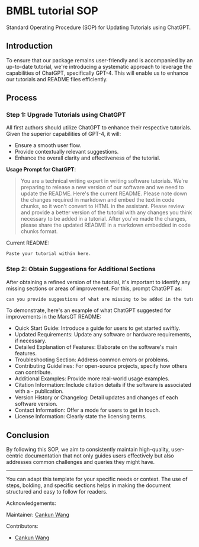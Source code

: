 # BMBL tutorial SOP

Standard Operating Procedure (SOP) for Updating Tutorials using ChatGPT.

## Introduction

To ensure that our package remains user-friendly and is accompanied by an up-to-date tutorial, we're introducing a systematic approach to leverage the capabilities of ChatGPT, specifically GPT-4. This will enable us to enhance our tutorials and README files efficiently.

## Process

### Step 1: Upgrade Tutorials using ChatGPT

All first authors should utilize ChatGPT to enhance their respective tutorials. Given the superior capabilities of GPT-4, it will:

- Ensure a smooth user flow.
- Provide contextually relevant suggestions.
- Enhance the overall clarity and effectiveness of the tutorial.

**Usage Prompt for ChatGPT**:

> You are a technical writing expert in writing software tutorials. We're preparing to release a new version of our software and we need to update the README. Here's the current README. Please note down the changes required in markdown and embed the text in code chunks, so it won't convert to HTML in the assistant. Please review and provide a better version of the tutorial with any changes you think necessary to be added in a tutorial. After you've made the changes, please share the updated README in a markdown embedded in code chunks format.


Current README:
```markdown
Paste your tutorial within here.
```


### Step 2: Obtain Suggestions for Additional Sections

After obtaining a refined version of the tutorial, it's important to identify any missing sections or areas of improvement. For this, prompt ChatGPT as:

```markdown
can you provide suggestions of what are missing to be added in the tutorial?
```

To demonstrate, here's an example of what ChatGPT suggested for improvements in the MarsGT README:

- Quick Start Guide: Introduce a guide for users to get started swiftly.
- Updated Requirements: Update any software or hardware requirements, if necessary.
- Detailed Explanation of Features: Elaborate on the software's main features.
- Troubleshooting Section: Address common errors or problems.
- Contributing Guidelines: For open-source projects, specify how others can contribute.
- Additional Examples: Provide more real-world usage examples.
- Citation Information: Include citation details if the software is associated with a - publication.
- Version History or Changelog: Detail updates and changes of each software version.
- Contact Information: Offer a mode for users to get in touch.
- License Information: Clearly state the licensing terms.

## Conclusion

By following this SOP, we aim to consistently maintain high-quality, user-centric documentation that not only guides users effectively but also addresses common challenges and queries they might have.


---

You can adapt this template for your specific needs or context. The use of steps, bolding, and specific sections helps in making the document structured and easy to follow for readers.

Acknowledgements: 

Maintainer: [Cankun Wang](https://github.com/Wang-Cankun)

Contributors:

- [Cankun Wang](https://github.com/Wang-Cankun)